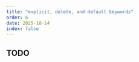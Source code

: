 ```yaml
---
title: "explicit, delete, and default keywords"
order: 6
date: 2025-10-14
index: false
---
```


## TODO
